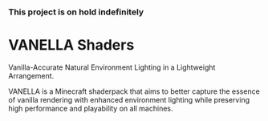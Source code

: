 ### This project is on hold indefinitely

# VANELLA Shaders
Vanilla-Accurate Natural Environment Lighting in a Lightweight Arrangement. 

VANELLA is a Minecraft shaderpack that aims to better capture the essence of vanilla rendering with enhanced environment lighting while preserving high performance and playability on all machines.

